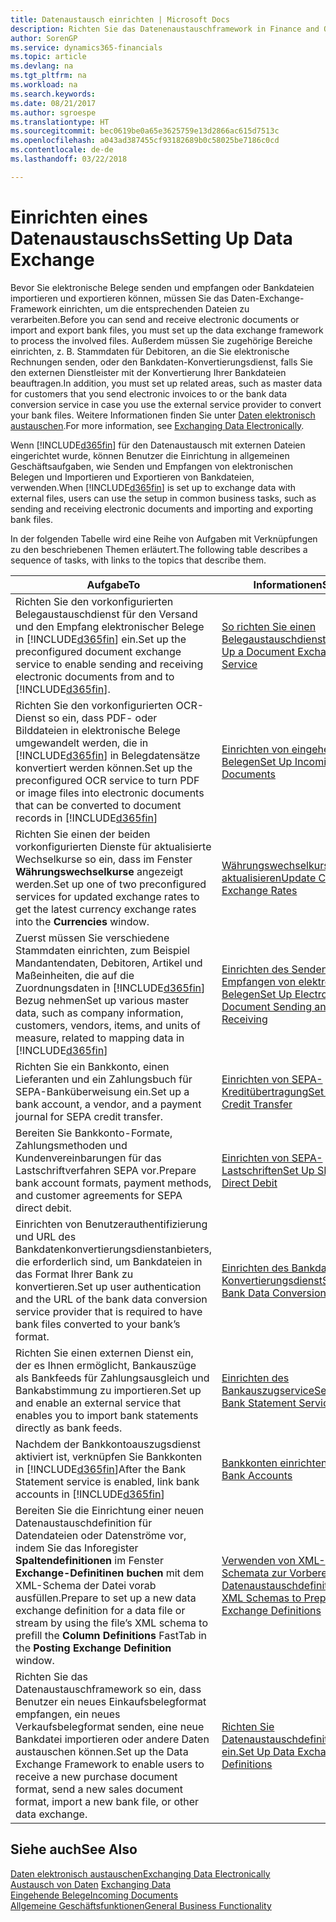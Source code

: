 ```yaml
---
title: Datenaustausch einrichten | Microsoft Docs
description: Richten Sie das Datenenaustauschframework in Finance and Operations, Business edition ein.
author: SorenGP
ms.service: dynamics365-financials
ms.topic: article
ms.devlang: na
ms.tgt_pltfrm: na
ms.workload: na
ms.search.keywords: 
ms.date: 08/21/2017
ms.author: sgroespe
ms.translationtype: HT
ms.sourcegitcommit: bec0619be0a65e3625759e13d2866ac615d7513c
ms.openlocfilehash: a043ad387455cf93182689b0c58025be7186c0cd
ms.contentlocale: de-de
ms.lasthandoff: 03/22/2018

---
```

# <a name="setting-up-data-exchange"></a><span data-ttu-id="da268-103">Einrichten eines Datenaustauschs</span><span class="sxs-lookup"><span data-stu-id="da268-103">Setting Up Data Exchange</span></span>
<span data-ttu-id="da268-104">Bevor Sie elektronische Belege senden und empfangen oder Bankdateien importieren und exportieren können, müssen Sie das Daten-Exchange-Framework einrichten, um die entsprechenden Dateien zu verarbeiten.</span><span class="sxs-lookup"><span data-stu-id="da268-104">Before you can send and receive electronic documents or import and export bank files, you must set up the data exchange framework to process the involved files.</span></span> <span data-ttu-id="da268-105">Außerdem müssen Sie zugehörige Bereiche einrichten, z. B. Stammdaten für Debitoren, an die Sie elektronische Rechnungen senden, oder den Bankdaten-Konvertierungsdienst, falls Sie den externen Dienstleister mit der Konvertierung Ihrer Bankdateien beauftragen.</span><span class="sxs-lookup"><span data-stu-id="da268-105">In addition, you must set up related areas, such as master data for customers that you send electronic invoices to or the bank data conversion service in case you use the external service provider to convert your bank files.</span></span> <span data-ttu-id="da268-106">Weitere Informationen finden Sie unter [Daten elektronisch austauschen](across-data-exchange.md).</span><span class="sxs-lookup"><span data-stu-id="da268-106">For more information, see [Exchanging Data Electronically](across-data-exchange.md).</span></span>  

 <span data-ttu-id="da268-107">Wenn [!INCLUDE[d365fin](includes/d365fin_md.md)] für den Datenaustausch mit externen Dateien eingerichtet wurde, können Benutzer die Einrichtung in allgemeinen Geschäftsaufgaben, wie Senden und Empfangen von elektronischen Belegen und Importieren und Exportieren von Bankdateien, verwenden.</span><span class="sxs-lookup"><span data-stu-id="da268-107">When [!INCLUDE[d365fin](includes/d365fin_md.md)] is set up to exchange data with external files, users can use the setup in common business tasks, such as sending and receiving electronic documents and importing and exporting bank files.</span></span>  

 <span data-ttu-id="da268-108">In der folgenden Tabelle wird eine Reihe von Aufgaben mit Verknüpfungen zu den beschriebenen Themen erläutert.</span><span class="sxs-lookup"><span data-stu-id="da268-108">The following table describes a sequence of tasks, with links to the topics that describe them.</span></span>  

|<span data-ttu-id="da268-109">**Aufgabe**</span><span class="sxs-lookup"><span data-stu-id="da268-109">**To**</span></span>|<span data-ttu-id="da268-110">**Informationen**</span><span class="sxs-lookup"><span data-stu-id="da268-110">**See**</span></span>|  
|------------|-------------|  
|<span data-ttu-id="da268-111">Richten Sie den vorkonfigurierten Belegaustauschdienst für den Versand und den Empfang elektronischer Belege in [!INCLUDE[d365fin](includes/d365fin_md.md)] ein.</span><span class="sxs-lookup"><span data-stu-id="da268-111">Set up the preconfigured document exchange service to enable sending and receiving electronic documents from and to [!INCLUDE[d365fin](includes/d365fin_md.md)].</span></span>|[<span data-ttu-id="da268-112">So richten Sie einen Belegaustauschdienst ein</span><span class="sxs-lookup"><span data-stu-id="da268-112">Set Up a Document Exchange Service</span></span>](across-how-to-set-up-a-document-exchange-service.md)|  
|<span data-ttu-id="da268-113">Richten Sie den vorkonfigurierten OCR-Dienst so ein, dass PDF- oder Bilddateien in elektronische Belege umgewandelt werden, die in [!INCLUDE[d365fin](includes/d365fin_md.md)] in Belegdatensätze konvertiert werden können.</span><span class="sxs-lookup"><span data-stu-id="da268-113">Set up the preconfigured OCR service to turn PDF or image files into electronic documents that can be converted to document records in [!INCLUDE[d365fin](includes/d365fin_md.md)]</span></span>|[<span data-ttu-id="da268-114">Einrichten von eingehenden Belegen</span><span class="sxs-lookup"><span data-stu-id="da268-114">Set Up Incoming Documents</span></span>](across-how-setup-income-documents.md)|  
|<span data-ttu-id="da268-115">Richten Sie einen der beiden vorkonfigurierten Dienste für aktualisierte Wechselkurse so ein, dass im Fenster **Währungswechselkurse** angezeigt werden.</span><span class="sxs-lookup"><span data-stu-id="da268-115">Set up one of two preconfigured services for updated exchange rates to get the latest currency exchange rates into the **Currencies** window.</span></span>|[<span data-ttu-id="da268-116">Währungswechselkurse aktualisieren</span><span class="sxs-lookup"><span data-stu-id="da268-116">Update Currency Exchange Rates</span></span>](finance-how-update-currencies.md)|  
|<span data-ttu-id="da268-117">Zuerst müssen Sie verschiedene Stammdaten einrichten, zum Beispiel Mandantendaten, Debitoren, Artikel und Maßeinheiten, die auf die Zuordnungsdaten in [!INCLUDE[d365fin](includes/d365fin_md.md)] Bezug nehmen</span><span class="sxs-lookup"><span data-stu-id="da268-117">Set up various master data, such as company information, customers, vendors, items, and units of measure, related to mapping data in [!INCLUDE[d365fin](includes/d365fin_md.md)]</span></span>|[<span data-ttu-id="da268-118">Einrichten des Senden und Empfangen von elektronischen Belegen</span><span class="sxs-lookup"><span data-stu-id="da268-118">Set Up Electronic Document Sending and Receiving</span></span>](across-how-to-set-up-electronic-document-sending-and-receiving.md)|  
|<span data-ttu-id="da268-119">Richten Sie ein Bankkonto, einen Lieferanten und ein Zahlungsbuch für SEPA-Banküberweisung ein.</span><span class="sxs-lookup"><span data-stu-id="da268-119">Set up a bank account, a vendor, and a payment journal for SEPA credit transfer.</span></span>|[<span data-ttu-id="da268-120">Einrichten von SEPA-Kreditübertragung</span><span class="sxs-lookup"><span data-stu-id="da268-120">Set Up SEPA Credit Transfer</span></span>](finance-how-to-set-up-sepa-credit-transfer.md)|  
|<span data-ttu-id="da268-121">Bereiten Sie Bankkonto-Formate, Zahlungsmethoden und Kundenvereinbarungen für das Lastschriftverfahren SEPA vor.</span><span class="sxs-lookup"><span data-stu-id="da268-121">Prepare bank account formats, payment methods, and customer agreements for SEPA direct debit.</span></span>|[<span data-ttu-id="da268-122">Einrichten von SEPA-Lastschriften</span><span class="sxs-lookup"><span data-stu-id="da268-122">Set Up SEPA Direct Debit</span></span>](finance-how-to-set-up-sepa-direct-debit.md)|  
|<span data-ttu-id="da268-123">Einrichten von Benutzerauthentifizierung und URL des Bankdatenkonvertierungsdienstanbieters, die erforderlich sind, um Bankdateien in das Format Ihrer Bank zu konvertieren.</span><span class="sxs-lookup"><span data-stu-id="da268-123">Set up user authentication and the URL of the bank data conversion service provider that is required to have bank files converted to your bank’s format.</span></span>|[<span data-ttu-id="da268-124">Einrichten des Bankdaten-Konvertierungsdienst</span><span class="sxs-lookup"><span data-stu-id="da268-124">Set Up the Bank Data Conversion Service</span></span>](bank-how-setup-bank-data-conversion-service.md)|  
|<span data-ttu-id="da268-125">Richten Sie einen externen Dienst ein, der es Ihnen ermöglicht, Bankauszüge als Bankfeeds für Zahlungsausgleich und Bankabstimmung zu importieren.</span><span class="sxs-lookup"><span data-stu-id="da268-125">Set up and enable an external service that enables you to import bank statements directly as bank feeds.</span></span>|[<span data-ttu-id="da268-126">Einrichten des Bankauszugservice</span><span class="sxs-lookup"><span data-stu-id="da268-126">Set Up the Bank Statement Service</span></span>](bank-how-setup-bank-statement-service.md)|  
|<span data-ttu-id="da268-127">Nachdem der Bankkontoauszugsdienst aktiviert ist, verknüpfen Sie Bankkonten in [!INCLUDE[d365fin](includes/d365fin_md.md)]</span><span class="sxs-lookup"><span data-stu-id="da268-127">After the Bank Statement service is enabled, link bank accounts in [!INCLUDE[d365fin](includes/d365fin_md.md)]</span></span>|[<span data-ttu-id="da268-128">Bankkonten einrichten</span><span class="sxs-lookup"><span data-stu-id="da268-128">Set Up Bank Accounts</span></span>](bank-how-setup-bank-accounts.md)|  
|<span data-ttu-id="da268-129">Bereiten Sie die Einrichtung einer neuen Datenaustauschdefinition für Datendateien oder Datenströme vor, indem Sie das Inforegister **Spaltendefinitionen** im Fenster **Exchange-Definitinen buchen** mit dem XML-Schema der Datei vorab ausfüllen.</span><span class="sxs-lookup"><span data-stu-id="da268-129">Prepare to set up a new data exchange definition for a data file or stream by using the file’s XML schema to prefill the **Column Definitions** FastTab in the **Posting Exchange Definition** window.</span></span>|[<span data-ttu-id="da268-130">Verwenden von XML-Schemata zur Vorbereitung der Datenaustauschdefinitionen</span><span class="sxs-lookup"><span data-stu-id="da268-130">Use XML Schemas to Prepare Data Exchange Definitions</span></span>](across-how-to-use-xml-schemas-to-prepare-data-exchange-definitions.md)|  
|<span data-ttu-id="da268-131">Richten Sie das Datenaustauschframework so ein, dass Benutzer ein neues Einkaufsbelegformat empfangen, ein neues Verkaufsbelegformat senden, eine neue Bankdatei importieren oder andere Daten austauschen können.</span><span class="sxs-lookup"><span data-stu-id="da268-131">Set up the Data Exchange Framework to enable users to receive a new purchase document format, send a new sales document format, import a new bank file, or other data exchange.</span></span>|[<span data-ttu-id="da268-132">Richten Sie Datenaustauschdefinitionen ein.</span><span class="sxs-lookup"><span data-stu-id="da268-132">Set Up Data Exchange Definitions</span></span>](across-how-to-set-up-data-exchange-definitions.md)|  

## <a name="see-also"></a><span data-ttu-id="da268-133">Siehe auch</span><span class="sxs-lookup"><span data-stu-id="da268-133">See Also</span></span>  
[<span data-ttu-id="da268-134">Daten elektronisch austauschen</span><span class="sxs-lookup"><span data-stu-id="da268-134">Exchanging Data Electronically</span></span>](across-data-exchange.md)  
<span data-ttu-id="da268-135">[Austausch von Daten](across-exchange-data.md) </span><span class="sxs-lookup"><span data-stu-id="da268-135">[Exchanging Data](across-exchange-data.md) </span></span>  
[<span data-ttu-id="da268-136">Eingehende Belege</span><span class="sxs-lookup"><span data-stu-id="da268-136">Incoming Documents</span></span>](across-income-documents.md)  
[<span data-ttu-id="da268-137">Allgemeine Geschäftsfunktionen</span><span class="sxs-lookup"><span data-stu-id="da268-137">General Business Functionality</span></span>](ui-across-business-areas.md)  

